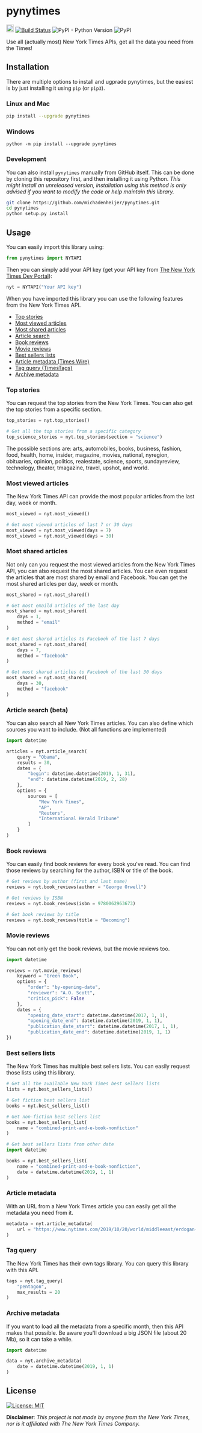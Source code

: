 # pynytimes

[<img src="https://raw.githubusercontent.com/michadenheijer/pynytimes/main/.github/poweredby_nytimes.png" height="20px">](https://developer.nytimes.com/) [![Build Status](https://travis-ci.com/michadenheijer/pynytimes.svg?token=8nhCHVYqgufX65p8PRDx&branch=main)](https://travis-ci.com/michadenheijer/pynytimes) ![PyPI - Python Version](https://img.shields.io/pypi/pyversions/pynytimes) ![PyPI](https://img.shields.io/pypi/v/pynytimes)

Use all (actually most) New York Times APIs, get all the data you need from the Times!

## Installation

There are multiple options to install and ugprade pynytimes, but the easiest is by just installing it using ```pip``` (or ```pip3```).

### Linux and Mac

```bash
pip install --upgrade pynytimes
```

### Windows

```shell
python -m pip install --upgrade pynytimes
```

### Development

You can also install ```pynytimes``` manually from GitHub itself. This can be done by cloning this repository first, and then installing it using Python. *This might install an unreleased version, installation using this method is only advised if you want to modify the code or help maintain this library.*

```bash
git clone https://github.com/michadenheijer/pynytimes.git
cd pynytimes
python setup.py install
```

## Usage

You can easily import this library using:

```python
from pynytimes import NYTAPI
```

Then you can simply add your API key (get your API key from [The New York Times Dev Portal](https://developer.nytimes.com/)):

```python
nyt = NYTAPI("Your API key")
```

When you have imported this library you can use the following features from the New York Times API.
- [Top stories](#top-stories)
- [Most viewed articles](#most-viewed-articles)
- [Most shared articles](#most-shared-articles)
- [Article search](#article-search-beta)
- [Book reviews](#book-reviews)
- [Movie reviews](#movie-reviews)
- [Best sellers lists](#best-sellers-lists)
- [Article metadata (Times Wire)](#article-metadata)
- [Tag query (TimesTags)](#tag-query)
- [Archive metadata](#archive-metadata)

### Top stories

You can request the top stories from the New York Times. You can also get the top stories from a specific section.

```python
top_stories = nyt.top_stories()

# Get all the top stories from a specific category
top_science_stories = nyt.top_stories(section = "science")
```

The possible sections are: arts, automobiles, books, business, fashion, food, health, home, insider, magazine, movies, national, nyregion, obituaries, opinion, politics, realestate, science, sports, sundayreview, technology, theater, tmagazine, travel, upshot, and world.

### Most viewed articles

The New York Times API can provide the most popular articles from the last day, week or month.

```python
most_viewed = nyt.most_viewed()

# Get most viewed articles of last 7 or 30 days
most_viewed = nyt.most_viewed(days = 7)
most_viewed = nyt.most_viewed(days = 30)
```

### Most shared articles

Not only can you request the most viewed articles from the New York Times API, you can also request the most shared articles. You can even request the articles that are most shared by email and Facebook. You can get the most shared articles per day, week or month.

```python
most_shared = nyt.most_shared()

# Get most emaild articles of the last day
most_shared = myt.most_shared(
    days = 1,
    method = "email"
)

# Get most shared articles to Facebook of the last 7 days
most_shared = nyt.most_shared(
    days = 7,
    method = "facebook"    
)

# Get most shared articles to Facebook of the last 30 days
most_shared = nyt.most_shared(
    days = 30,
    method = "facebook"
)
```

### Article search (beta)

You can also search all New York Times articles. You can also define which sources you want to include. (Not all functions are implemented)

```python
import datetime

articles = nyt.article_search(
    query = "Obama",
    results = 30,
    dates = {
        "begin": datetime.datetime(2019, 1, 31),
        "end": datetime.datetime(2019, 2, 28)
    },
    options = {
        sources = [
            "New York Times",
            "AP",
            "Reuters",
            "International Herald Tribune"
        ]
    }
)
```

### Book reviews

You can easily find book reviews for every book you've read. You can find those reviews by searching for the author, ISBN or title of the book.

```python
# Get reviews by author (first and last name)
reviews = nyt.book_reviews(author = "George Orwell")

# Get reviews by ISBN
reviews = nyt.book_reviews(isbn = 9780062963673)

# Get book reviews by title
reviews = nyt.book_reviews(title = "Becoming")
```

### Movie reviews

You can not only get the book reviews, but the movie reviews too.

```python
import datetime

reviews = nyt.movie_reviews(
    keyword = "Green Book",
    options = {
        "order": "by-opening-date",
        "reviewer": "A.O. Scott",
        "critics_pick": False
    },
    dates = {
        "opening_date_start": datetime.datetime(2017, 1, 1),
        "opening_date_end": datetime.datetime(2019, 1, 1),
        "publication_date_start": datetime.datetime(2017, 1, 1),
        "publication_date_end": datetime.datetime(2019, 1, 1)
})
```

### Best sellers lists

The New York Times has multiple best sellers lists. You can easily request those lists using this library.

```python
# Get all the available New York Times best sellers lists
lists = nyt.best_sellers_lists()

# Get fiction best sellers list
books = nyt.best_sellers_list()

# Get non-fiction best sellers list
books = nyt.best_sellers_list(
    name = "combined-print-and-e-book-nonfiction"
)

# Get best sellers lists from other date
import datetime

books = nyt.best_sellers_list(
    name = "combined-print-and-e-book-nonfiction",
    date = datetime.datetime(2019, 1, 1)
)
```

### Article metadata

With an URL from a New York Times article you can easily get all the metadata you need from it.

```python
metadata = nyt.article_metadata(
    url = "https://www.nytimes.com/2019/10/20/world/middleeast/erdogan-turkey-nuclear-weapons-trump.html"
)
```

### Tag query

The New York Times has their own tags library. You can query this library with this API.

```python
tags = nyt.tag_query(
    "pentagon",
    max_results = 20
)
```

### Archive metadata

If you want to load all the metadata from a specific month, then this API makes that possible. Be aware you'll download a big JSON file (about 20 Mb), so it can take a while.

```python
import datetime

data = nyt.archive_metadata(
    date = datetime.datetime(2019, 1, 1)
)
```

## License

[![License: MIT](https://img.shields.io/badge/License-MIT-yellow.svg)](LICENSE)

**Disclaimer**: *This project is not made by anyone from the New York Times, nor is it affiliated with The New York Times Company.*
